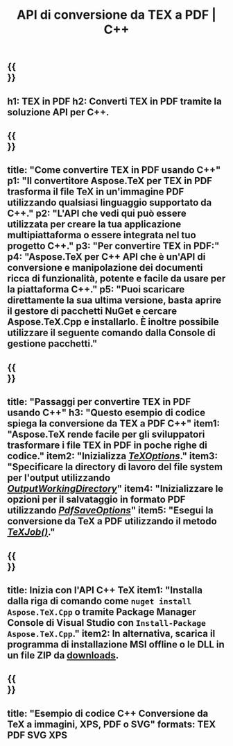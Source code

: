 ﻿---
translation: true
template: /_templates/_conversion-child-cpp.md
title: API di conversione da TEX a PDF | C++
description: Funzionalità di conversione da TeX a PDF. Integra questa libreria C++ on-premise nel tuo progetto o usa applicazioni multipiattaforma per convertire TeX in PDF.
keywords: tex in pdf api cpp, tex2pdf integra c++
url: /cpp/conversion/tex-to-pdf/
family: tex
platformtag: cpp
feature: conversion
informat: TEX
outformat: PDF
otherformats: PDF PNG JPEG TIFF SVG XPS
---

{{<section banner>}}
---
h1: TEX in PDF
h2: Converti TEX in PDF tramite la soluzione API per C++.
---

{{<section overview>}}
---
title: "Come convertire TEX in PDF usando C++"
p1: "Il convertitore Aspose.TeX per TEX in PDF trasforma il file TeX in un'immagine PDF utilizzando qualsiasi linguaggio supportato da C++."
p2: "L'API che vedi qui può essere utilizzata per creare la tua applicazione multipiattaforma o essere integrata nel tuo progetto C++."
p3: "Per convertire TEX in PDF:"
p4: "Aspose.TeX per C++ API che è un'API di conversione e manipolazione dei documenti ricca di funzionalità, potente e facile da usare per la piattaforma C++."
p5: "Puoi scaricare direttamente la sua ultima versione, basta aprire il gestore di pacchetti NuGet e cercare Aspose.TeX.Cpp e installarlo. È inoltre possibile utilizzare il seguente comando dalla Console di gestione pacchetti."
---

{{<section feature1>}}
---
title: "Passaggi per convertire TEX in PDF usando C++"
h3: "Questo esempio di codice spiega la conversione da TEX a PDF C++"
item1: "Aspose.TeX rende facile per gli sviluppatori trasformare i file TEX in PDF in poche righe di codice."
item2: "Inizializza [*TeXOptions*](https://reference.aspose.com/tex/cpp/class/aspose.te_x.te_x_options)."
item3: "Specificare la directory di lavoro del file system per l'output utilizzando [*OutputWorkingDirectory*](https://reference.aspose.com/tex/cpp/class/aspose.te_x.te_x_options#aa4f4ea6dab7db5ba1b40800495f16f63)"
item4: "Inizializzare le opzioni per il salvataggio in formato PDF utilizzando [*PdfSaveOptions*](https://reference.aspose.com/tex/cpp/class/aspose.te_x.presentation.image.pdf_save_options)"
item5: "Esegui la conversione da TeX a PDF utilizzando il metodo [*TeXJob()*](https://reference.aspose.com/tex/cpp/class/aspose.te_x.te_x_job)."
---

{{<section feature2>}}
---
title: Inizia con l'API C++ TeX
item1: "Installa dalla riga di comando come ```nuget install Aspose.TeX.Cpp``` o tramite Package Manager Console di Visual Studio con ```Install-Package Aspose.TeX.Cpp```."
item2: In alternativa, scarica il programma di installazione MSI offline o le DLL in un file ZIP da [downloads](https://downloads.aspose.com/tex/cpp).
---

{{<section widget>}}
---
title: "Esempio di codice C++ Conversione da TeX a immagini, XPS, PDF o SVG"
formats: TEX PDF SVG XPS
---